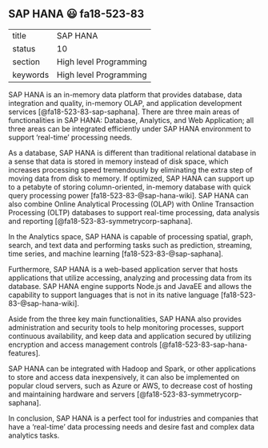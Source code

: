 ## SAP HANA :smiley: fa18-523-83


|          |                        |
| -------- | ---------------------- |
| title    | SAP HANA               | 
| status   | 10                     |
| section  | High level Programming |
| keywords | High level Programming |



SAP HANA is an in-memory data platform that provides database, data integration and quality, in-memory OLAP, and application development services [@fa18-523-83-sap-saphana]. There are three main areas of functionalities in SAP HANA: Database, Analytics, and Web Application; all three areas can be integrated efficiently under SAP HANA environment to support ‘real-time’ processing needs. 

As a database, SAP HANA is different than traditional relational database in a sense that data is stored in memory instead of disk space, which increases processing speed tremendously by eliminating the extra step of moving data from disk to memory. If optimized, SAP HANA can support up to a petabyte of storing column-oriented, in-memory database with quick query processing power [fa18-523-83-@sap-hana-wiki]. SAP HANA can also combine Online Analytical Processing (OLAP) with Online Transaction Processing (OLTP) databases to support real-time processing, data analysis and reporting [@fa18-523-83-symmetrycorp-saphana]. 

In the Analytics space, SAP HANA is capable of processing spatial, graph, search, and text data and performing tasks such as prediction, streaming, time series, and machine learning [fa18-523-83-@sap-saphana].

Furthermore, SAP HANA is a web-based application server that hosts applications that utilize accessing, analyzing and processing data from its database. SAP HANA engine supports Node.js and JavaEE and allows the capability to support languages that is not in its native language [fa18-523-83-@sap-hana-wiki].

Aside from the three key main functionalities, SAP HANA also provides administration and security tools to help monitoring processes, support continuous availability, and keep data and application secured by utilizing encryption and access management controls [@fa18-523-83-sap-hana-features].

SAP HANA can be integrated with Hadoop and Spark, or other applications to store and access data inexpensively, it can also be implemented on popular cloud servers, such as Azure or AWS, to decrease cost of hosting and maintaining hardware and servers [@fa18-523-83-symmetrycorp-saphana].

In conclusion, SAP HANA is a perfect tool for industries and companies that have a ‘real-time’ data processing needs and desire fast and complex data analytics tasks. 



